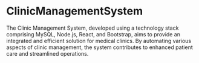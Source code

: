 # ClinicManagementSystem
The Clinic Management System, developed using a technology stack comprising MySQL, Node.js, React, and Bootstrap, aims to provide an integrated and efficient solution for medical clinics. By automating various aspects of clinic management, the system contributes to enhanced patient care and streamlined operations.
